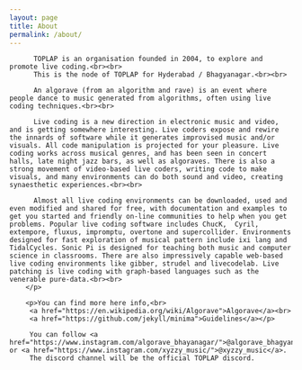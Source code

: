 ```yaml
---
layout: page
title: About
permalink: /about/
---
```


 <div>
        <p>

          TOPLAP is an organisation founded in 2004, to explore and promote live coding.<br><br>
          This is the node of TOPLAP for Hyderabad / Bhagyanagar.<br><br>

          An algorave (from an algorithm and rave) is an event where people dance to music generated from algorithms, often using live coding techniques.<br><br>

          Live coding is a new direction in electronic music and video, and is getting somewhere interesting. Live coders expose and rewire the innards of software while it generates improvised music and/or visuals. All code manipulation is projected for your pleasure. Live coding works across musical genres, and has been seen in concert halls, late night jazz bars, as well as algoraves. There is also a strong movement of video-based live coders, writing code to make visuals, and many environments can do both sound and video, creating synaesthetic experiences.<br><br>

          Almost all live coding environments can be downloaded, used and even modified and shared for free, with documentation and examples to get you started and friendly on-line communities to help when you get problems. Popular live coding software includes ChucK,  Cyril, extempore, fluxus, impromptu, overtone and supercollider. Environments designed for fast exploration of musical pattern include ixi lang and TidalCycles. Sonic Pi is designed for teaching both music and computer science in classrooms. There are also impressively capable web-based live coding environments like gibber, strudel and livecodelab. Live patching is live coding with graph-based languages such as the venerable pure-data.<br><br>
        </p>

        <p>You can find more here info,<br>
         <a href="https://en.wikipedia.org/wiki/Algorave">Algorave</a><br>
         <a href="https://github.com/jekyll/minima">Guidelines</a></p>

         You can follow <a href="https://www.instagram.com/algorave_bhayanagar/">@algorave_bhagyanagar</a> or <a href="https://www.instagram.com/xyzzy_music/">@xyzzy_music</a>. 
         The discord channel will be the official TOPLAP discord.

</div>


